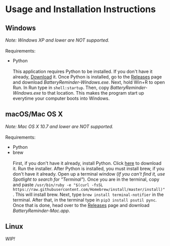 # Usage and Installation Instructions

## Windows
*Note: Windows XP and lower are NOT supported.*\
\
Requirements:
* Python\
\
This application requires Python to be installed. If you don't have it already, <a href="https://www.python.org/downloads/release/python-373/" target="_blank">Download</a> it.
Once Python is installed, go to the <a href="https://github.com/coolkiwiii/batteryreminder/releases" target="_blank">Releases</a> page and download *BatteryReminder-Windows.exe*. Next, hold Win+R to open Run. In Run type in ```shell:startup```. Then, copy *BatteryReminder-Windows.exe*  to that location. This makes the program start up everytime your computer boots into Windows.

## macOS/Mac OS X
*Note: Mac OS X 10.7 and lower are NOT supported.*\
\
Requirements:
* Python
* brew\
\
First, if you don't have it already, install Python. Click <a href="https://www.python.org/downloads/release/python-373/" target="_blank">here</a> to download it. Run the installer. After Python is installed, you must install brew, if you don't have it already. Open up a terminal window (*If you can't find it, use Spotlight to search for "Terminal"*). Once you are in the terminal, copy and paste ```/usr/bin/ruby -e "$(curl -fsSL https://raw.githubusercontent.com/Homebrew/install/master/install)"```. This will install brew. Next, type ```brew install terminal-notifier``` in the terminal. After that, in the terminal type in ```pip3 install psutil pync```. Once that is done, head over to the <a href="https://github.com/coolkiwiii/batteryreminder/releases" target="_blank">Releases</a> page and download *BatteryReminder-Mac.app*.

## Linux
*WIP!*
